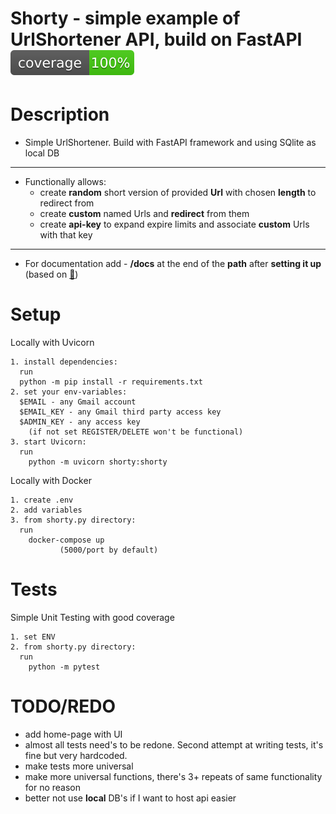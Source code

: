 # Shorty - simple example of UrlShortener API, build on FastAPI ![Test](coverage-badge.svg)
# Description
- Simple UrlShortener. Build with FastAPI framework and using SQlite as local DB
---------------------
- Functionally allows:
  - create **random** short version of provided **Url** with chosen **length** to redirect from
  - create **custom** named Urls and **redirect** from them
  - create **api-key** to expand expire limits and associate **custom** Urls with that key
---------------------
- For documentation add - **/docs** at the end of the **path** after **setting it up** (based on [:blue_book:](https://fastapi.tiangolo.com/features/#automatic-docs))
# Setup
  Locally with Uvicorn
      

    1. install dependencies:
      run
      python -m pip install -r requirements.txt
    2. set your env-variables:
      $EMAIL - any Gmail account
      $EMAIL_KEY - any Gmail third party access key
      $ADMIN_KEY - any access key
        (if not set REGISTER/DELETE won't be functional)
    3. start Uvicorn: 
      run
        python -m uvicorn shorty:shorty

Locally with Docker
           

    1. create .env
    2. add variables
    3. from shorty.py directory:
      run
        docker-compose up 
               (5000/port by default)
# Tests

Simple Unit Testing with good coverage


    1. set ENV
    2. from shorty.py directory:
      run
        python -m pytest


# TODO/REDO
- add home-page with UI
- almost all tests need's to be redone. Second attempt at writing tests, it's fine but very hardcoded.
- make tests more universal
- make more universal functions, there's 3+ repeats of same functionality for no reason
- better not use **local** DB's if I want to host api easier
